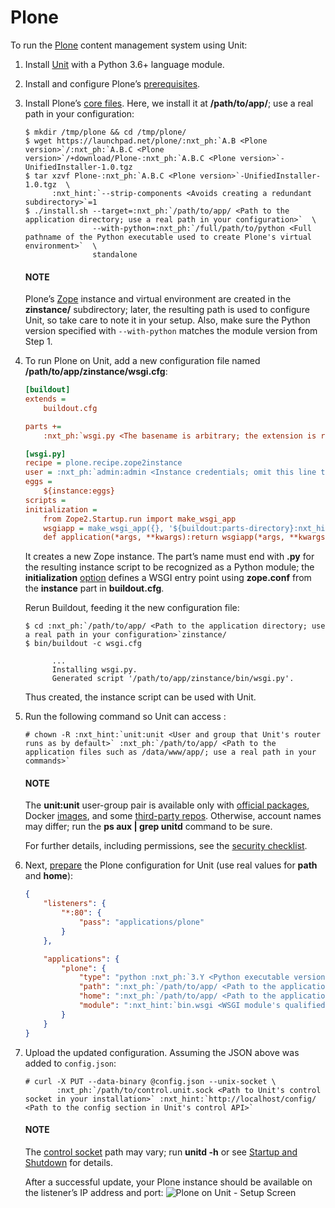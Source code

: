 # Plone

To run the [Plone](https://plone.org) content management system using Unit:

1. Install [Unit](../installation.md#installation-precomp-pkgs) with a Python 3.6+ language module.
2. Install and configure Plone’s [prerequisites](https://docs.plone.org/manage/installing/requirements.html).
3. Install Plone’s [core files](https://docs.plone.org/manage/installing/installation.html).  Here, we install it at **/path/to/app/**;
   use a real path in your configuration:
   ```console
   $ mkdir /tmp/plone && cd /tmp/plone/
   $ wget https://launchpad.net/plone/:nxt_ph:`A.B <Plone version>`/:nxt_ph:`A.B.C <Plone version>`/+download/Plone-:nxt_ph:`A.B.C <Plone version>`-UnifiedInstaller-1.0.tgz
   $ tar xzvf Plone-:nxt_ph:`A.B.C <Plone version>`-UnifiedInstaller-1.0.tgz  \
         :nxt_hint:`--strip-components <Avoids creating a redundant subdirectory>`=1
   $ ./install.sh --target=:nxt_ph:`/path/to/app/ <Path to the application directory; use a real path in your configuration>`  \
                  --with-python=:nxt_ph:`/full/path/to/python <Full pathname of the Python executable used to create Plone's virtual environment>`  \
                  standalone
   ```

   #### NOTE
   Plone’s [Zope](https://plone.org/what-is-plone/zope) instance and
   virtual environment are created in the **zinstance/** subdirectory;
   later, the resulting path is used to configure Unit, so take care to note
   it in your setup.  Also, make sure the Python version specified with
   `--with-python` matches the module version from Step 1.
4. To run Plone on Unit, add a new configuration file named
   **/path/to/app/zinstance/wsgi.cfg**:
   ```cfg
   [buildout]
   extends =
       buildout.cfg

   parts +=
       :nxt_ph:`wsgi.py <The basename is arbitrary; the extension is required to make the resulting Python module discoverable>`

   [wsgi.py]
   recipe = plone.recipe.zope2instance
   user = :nxt_ph:`admin:admin <Instance credentials; omit this line to configure them interactively>`
   eggs =
       ${instance:eggs}
   scripts =
   initialization =
       from Zope2.Startup.run import make_wsgi_app
       wsgiapp = make_wsgi_app({}, '${buildout:parts-directory}:nxt_hint:`/instance/etc/zope.conf <Path to the Zope instance's configuration>`')
       def application(*args, **kwargs):return wsgiapp(*args, **kwargs)
   ```

   It creates a new Zope instance.  The part’s name must end with **.py**
   for the resulting instance script to be recognized as a Python module; the
   **initialization** [option](https://pypi.org/project/plone.recipe.zope2instance/#common-options)
   defines a WSGI entry point using **zope.conf** from the **instance**
   part in **buildout.cfg**.

   Rerun Buildout, feeding it the new configuration file:
   ```console
   $ cd :nxt_ph:`/path/to/app/ <Path to the application directory; use a real path in your configuration>`zinstance/
   $ bin/buildout -c wsgi.cfg

         ...
         Installing wsgi.py.
         Generated script '/path/to/app/zinstance/bin/wsgi.py'.
   ```

   Thus created, the instance script can be used with Unit.
5. Run the following command so Unit can access :
   ```console
   # chown -R :nxt_hint:`unit:unit <User and group that Unit's router runs as by default>` :nxt_ph:`/path/to/app/ <Path to the application files such as /data/www/app/; use a real path in your commands>`
   ```

   #### NOTE
   The **unit:unit** user-group pair is available only with [official
   packages](../installation.md#installation-precomp-pkgs), Docker [images](../installation.md#installation-docker), and some [third-party repos](../installation.md#installation-community-repos).  Otherwise, account names may differ; run
   the **ps aux | grep unitd** command to be sure.

   For further details, including permissions, see the [security checklist](security.md#security-apps).
6. Next, [prepare](../configuration.md#configuration-python) the Plone configuration for Unit
   (use real values for **path** and **home**):
   ```json
   {
       "listeners": {
           "*:80": {
               "pass": "applications/plone"
           }
       },

       "applications": {
           "plone": {
               "type": "python :nxt_ph:`3.Y <Python executable version used to install Plone>`",
               "path": ":nxt_ph:`/path/to/app/ <Path to the application directory; use a real path in your configuration>`zinstance/",
               "home": ":nxt_ph:`/path/to/app/ <Path to the application directory; use a real path in your configuration>`zinstance/",
               "module": ":nxt_hint:`bin.wsgi <WSGI module's qualified name with extension omitted>`"
           }
       }
   }
   ```
7. Upload the updated configuration.  Assuming the JSON above was added to
   `config.json`:
   ```console
   # curl -X PUT --data-binary @config.json --unix-socket \
          :nxt_ph:`/path/to/control.unit.sock <Path to Unit's control socket in your installation>` :nxt_hint:`http://localhost/config/ <Path to the config section in Unit's control API>`
   ```

   #### NOTE
   The [control socket](../controlapi.md#configuration-socket) path may vary; run
   **unitd -h** or see [Startup and Shutdown](source.md#source-startup) for details.

   After a successful update, your Plone instance should be available on the
   listener’s IP address and port:
   ![Plone on Unit - Setup Screen](images/plone.png)
